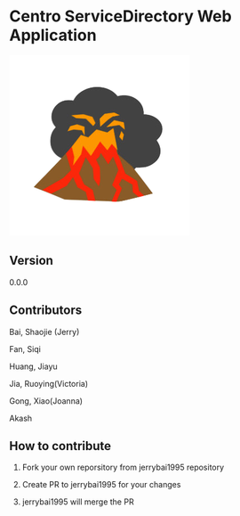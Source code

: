 # Centro ServiceDirectory Web Application

![Image of Lava](lava.png)

## Version
0.0.0

## Contributors
Bai, Shaojie (Jerry)

Fan, Siqi

Huang, Jiayu

Jia, Ruoying(Victoria)

Gong, Xiao(Joanna)

Akash

## How to contribute

1. Fork your own reporsitory from jerrybai1995 repository

2. Create PR to jerrybai1995 for your changes

3. jerrybai1995 will merge the PR
